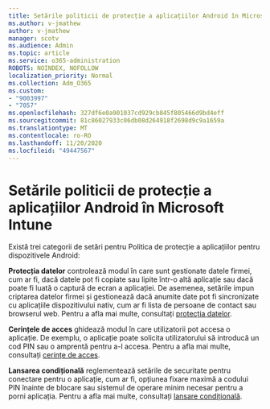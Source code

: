 ```yaml
---
title: Setările politicii de protecție a aplicațiilor Android în Microsoft Intune
ms.author: v-jmathew
author: v-jmathew
manager: scotv
ms.audience: Admin
ms.topic: article
ms.service: o365-administration
ROBOTS: NOINDEX, NOFOLLOW
localization_priority: Normal
ms.collection: Adm_O365
ms.custom:
- "9003997"
- "7057"
ms.openlocfilehash: 327df6e0a901037cd929cb845f805466d9bd4eff
ms.sourcegitcommit: 81c86027933c06db08d264918f2698d9c9a1659a
ms.translationtype: MT
ms.contentlocale: ro-RO
ms.lasthandoff: 11/20/2020
ms.locfileid: "49447567"
---
```

# <a name="android-app-protection-policy-settings-in-microsoft-intune"></a>Setările politicii de protecție a aplicațiilor Android în Microsoft Intune

Există trei categorii de setări pentru Politica de protecție a aplicațiilor pentru dispozitivele Android:

**Protecția datelor** controlează modul în care sunt gestionate datele firmei, cum ar fi, dacă datele pot fi copiate sau lipite într-o altă aplicație sau dacă poate fi luată o captură de ecran a aplicației. De asemenea, setările impun criptarea datelor firmei și gestionează dacă anumite date pot fi sincronizate cu aplicațiile dispozitivului nativ, cum ar fi lista de persoane de contact sau browserul web. Pentru a afla mai multe, consultați [protecția datelor](https://go.microsoft.com/fwlink/?linkid=2135259).

**Cerințele de acces** ghidează modul în care utilizatorii pot accesa o aplicație. De exemplu, o aplicație poate solicita utilizatorului să introducă un cod PIN sau o amprentă pentru a-l accesa. Pentru a afla mai multe, consultați [cerințe de acces](https://go.microsoft.com/fwlink/?linkid=2135260).

**Lansarea condițională** reglementează setările de securitate pentru conectare pentru o aplicație, cum ar fi, opțiunea fixare maximă a codului PIN înainte de blocare sau sistemul de operare minim necesar pentru a porni aplicația. Pentru a afla mai multe, consultați [lansare condițională](https://go.microsoft.com/fwlink/?linkid=2135507).
